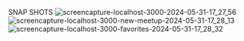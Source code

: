 SNAP SHOTS
![screencapture-localhost-3000-2024-05-31-17_27_56](https://github.com/gargisaini/react_meetup_app/assets/69114029/d1bbdcd6-ce0e-416d-a1fb-5ddff4fe46b0)
![screencapture-localhost-3000-new-meetup-2024-05-31-17_28_13](https://github.com/gargisaini/react_meetup_app/assets/69114029/cc66a6b6-4eb4-409d-ba26-806ee0c58fea)
![screencapture-localhost-3000-favorites-2024-05-31-17_28_32](https://github.com/gargisaini/react_meetup_app/assets/69114029/68a35874-5326-4bf8-9608-fcc356990756)
